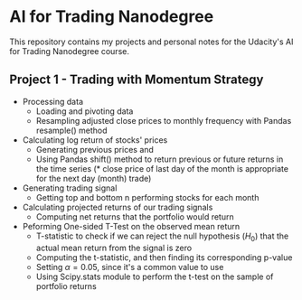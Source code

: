 # AI for Trading Nanodegree

This repository contains my projects and personal notes for the Udacity's AI for Trading Nanodegree course.

## Project 1 - Trading with Momentum Strategy
- Processing data
    - Loading and pivoting data
    - Resampling adjusted close prices to monthly frequency with Pandas resample() method
- Calculating log return of stocks' prices
    - Generating previous prices and 
    - Using Pandas shift() method to return previous or future returns in the time series (* close price of last day of the month is appropriate for the next day (month) trade)
- Generating trading signal
    - Getting top and bottom n performing stocks for each month
- Calculating projected returns of our trading signals
    - Computing net returns that the portfolio would return
- Peforming One-sided T-Test on the observed mean return 
    - T-statistic to check if we can reject the null hypothesis ($H_0$) that the actual mean return from the signal is zero
    - Computing the t-statistic, and then finding its corresponding p-value
    - Setting $\alpha = 0.05$, since it's a common value to use
    - Using Scipy.stats module to perform the t-test on the sample of portfolio returns
